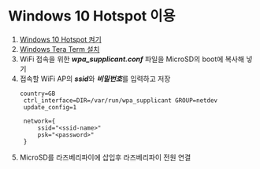 # Windows 10 Hotspot 이용
1. [Windows 10 Hotspot 켜기](./1210_conf-Win10Hotspot.md)
2. [Windows Tera Term 설치](./1121_install-Win-TeraTerm.md)
3. WiFi 접속을 위한 <i><b>wpa_supplicant.conf</b></i> 파일을 MicroSD의 boot에 복사해 넣기
4. 접속할 WiFi AP의 <i><b>ssid</b></i>와 <i><b>비밀번호</b></i>를 입력하고 저장
    <pre><code>country=GB
    ctrl_interface=DIR=/var/run/wpa_supplicant GROUP=netdev
    update_config=1

    network={
        ssid="&lt;ssid-name&gt;"
        psk="&lt;password&gt;"
    }</code></pre>
5. MicroSD를 라즈베리파이에 삽입후 라즈베리파이 전원 연결
